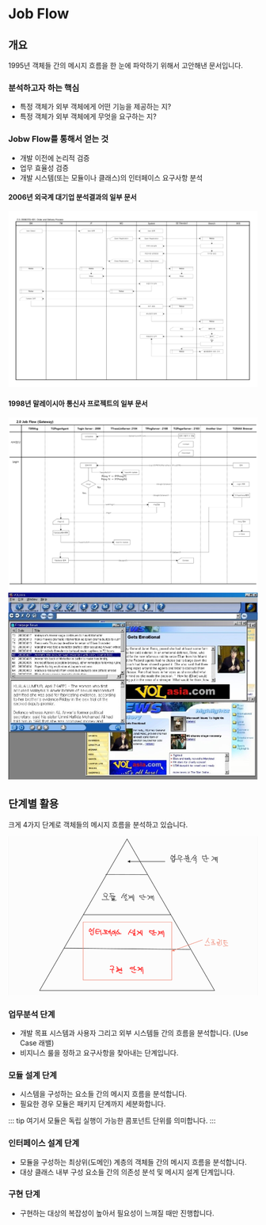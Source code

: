 # Job Flow

## 개요

1995년 객체들 간의 메시지 흐름을 한 눈에 파악하기 위해서 고안해낸 문서입니다.

### 분석하고자 하는 핵심

* 특정 객체가 외부 객체에게 어떤 기능을 제공하는 지?
* 특정 객체가 외부 객체에게 무엇을 요구하는 지?

### Jobw Flow를 통해서 얻는 것

* 개발 이전에 논리적 검증
* 업무 효율성 검증
* 개발 시스템(또는 모듈이나 클래스)의 인터페이스 요구사항 분석

#### 2006년 외국계 대기업 분석결과의 일부 문서
![](./pic-04.png)

#### 1998년 말레이시아 통신사 프로젝트의 일부 문서
![](./pic-03.png)
![](./pic-05.jpg)

## 단계별 활용

크게 4가지 단계로 객체들의 메시지 흐름을 분석하고 있습니다.

![](./pic-01.png)

### 업무분석 단계
* 개발 목표 시스템과 사용자 그리고 외부 시스템들 간의 흐름을 분석합니다. (Use Case 래밸)
* 비지니스 룰을 정하고 요구사항을 찾아내는 단계입니다.

### 모듈 설계 단계
* 시스템을 구성하는 요소들 간의 메시지 흐름을 분석합니다.
* 필요한 경우 모듈은 패키지 단계까지 세분화합니다.

::: tip
여기서 모듈은 독립 실행이 가능한 콤포넌트 단위를 의미합니다.
:::

### 인터페이스 설계 단계
* 모듈을 구성하는 최상위(도메인) 계층의 객체들 간의 메시지 흐름을 분석합니다.
* 대상 클래스 내부 구성 요소들 간의 의존성 분석 및 메시지 설계 단계입니다.

### 구현 단계
* 구현하는 대상의 복잡성이 높아서 필요성이 느껴질 때만 진행합니다.
